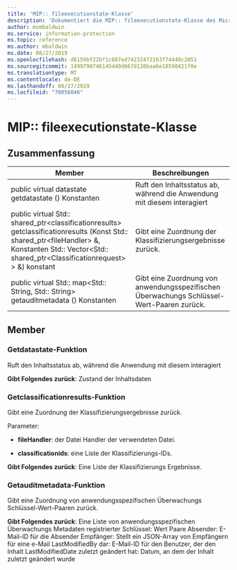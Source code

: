 ```yaml
---
title: 'MIP:: fileexecutionstate-Klasse'
description: 'Dokumentiert die MIP:: fileexecutionstate-Klasse des Microsoft Information Protection (MIP) SDK.'
author: msmbaldwin
ms.service: information-protection
ms.topic: reference
ms.author: mbaldwin
ms.date: 08/27/2019
ms.openlocfilehash: d6159bf22bf1c887ed74232472163f74440c2051
ms.sourcegitcommit: 1499790746145d40d667d138baa6e18598421f0e
ms.translationtype: MT
ms.contentlocale: de-DE
ms.lasthandoff: 08/27/2019
ms.locfileid: "70056046"
---
```

# <a name="class-mipfileexecutionstate"></a>MIP:: fileexecutionstate-Klasse 
  
## <a name="summary"></a>Zusammenfassung
 Member                        | Beschreibungen                                
--------------------------------|---------------------------------------------
public virtual datastate getdatastate () Konstanten  |  Ruft den Inhaltsstatus ab, während die Anwendung mit diesem interagiert
public virtual Std:: shared_ptr\<classificationresults\> getclassificationresults (Konst Std:: shared_ptr\<fileHandler\> &, Konstanten Std:: Vector\<Std:: shared_ptr\<Classificationrequest\> \> &) konstant  |  Gibt eine Zuordnung der Klassifizierungsergebnisse zurück.
public virtual Std:: map\<Std:: String, Std:: String\> getauditmetadata () Konstanten  |  Gibt eine Zuordnung von anwendungsspezifischen Überwachungs Schlüssel-Wert-Paaren zurück.
  
## <a name="members"></a>Member
  
### <a name="getdatastate-function"></a>Getdatastate-Funktion
Ruft den Inhaltsstatus ab, während die Anwendung mit diesem interagiert

  
**Gibt Folgendes zurück**: Zustand der Inhaltsdaten
  
### <a name="getclassificationresults-function"></a>Getclassificationresults-Funktion
Gibt eine Zuordnung der Klassifizierungsergebnisse zurück.

Parameter:  
* **fileHandler**: der Datei Handler der verwendeten Datei. 


* **classificationids**: eine Liste der Klassifizierungs-IDs. 



  
**Gibt Folgendes zurück**: Eine Liste der Klassifizierungs Ergebnisse.
  
### <a name="getauditmetadata-function"></a>Getauditmetadata-Funktion
Gibt eine Zuordnung von anwendungsspezifischen Überwachungs Schlüssel-Wert-Paaren zurück.

  
**Gibt Folgendes zurück**: Eine Liste von anwendungsspezifischen Überwachungs Metadaten registrierter Schlüssel: Wert Paare Absender: E-Mail-ID für die Absender Empfänger: Stellt ein JSON-Array von Empfängern für eine e-Mail LastModifiedBy dar: E-Mail-ID für den Benutzer, der den Inhalt LastModifiedDate zuletzt geändert hat: Datum, an dem der Inhalt zuletzt geändert wurde